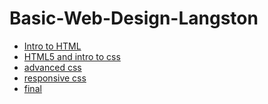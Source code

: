 # Basic-Web-Design-Langston 

<ul>
<li><a href="intro/index.html" target="_blank">Intro to HTML</a></li>
<li><a href="HTML5_to_intro_css" target="_blank"> HTML5 and intro to css</a></li>
<li><a href="adv_css/index.html" target="_blank"> advanced css</a></li>
<li><a href="responsive_/index.html" target="_blank"> responsive css</a></li>
<li><a href="final/index.html" target="_blank"> final</a></li>
</ul>